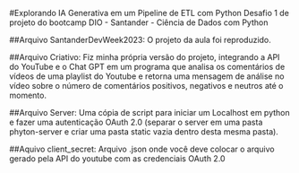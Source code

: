 #Explorando IA Generativa em um Pipeline de ETL com Python
Desafio 1 de projeto do bootcamp DIO - Santander - Ciência de Dados com Python

##Arquivo SantanderDevWeek2023:
O projeto da aula foi reproduzido.

##Arquivo Criativo: 
Fiz minha própria versão do projeto, integrando a API do YouTube e o Chat GPT em um programa que analisa os comentários de vídeos de uma playlist do Youtube e retorna uma mensagem de análise no vídeo sobre o número de comentários positivos, negativos e neutros até o momento.

##Arquivo Server: 
Uma cópia de script para iniciar um Localhost em python e fazer uma autenticação OAuth 2.0 (separar o server em uma pasta phyton-server e criar uma pasta static vazia dentro desta mesma pasta).

##Aquivo client_secret:
Arquivo .json onde você deve colocar o arquivo gerado pela API do youtube com as credenciais OAuth 2.0

